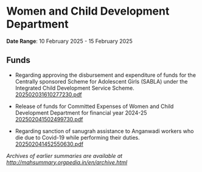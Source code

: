 # Women and Child Development Department

**Date Range**: 10 February 2025 - 15 February 2025


## Funds
- Regarding approving the disbursement and expenditure of funds for the Centrally sponsored Scheme for Adolescent Girls (SABLA) under the Integrated Child Development Service Scheme.\
  [202502031610277230.pdf](https://gr.maharashtra.gov.in/Site/Upload/Government%20Resolutions/English/202502031610277230.pdf)

- Release of funds for Committed Expenses of Women and Child Development   Department for financial year 2024-25\
  [202502041502499730.pdf](https://gr.maharashtra.gov.in/Site/Upload/Government%20Resolutions/English/202502041502499730.pdf)

- Regarding sanction of sanugrah assistance to Anganwadi workers who die due to Covid-19 while performing their duties.\
  [202502041452550630.pdf](https://gr.maharashtra.gov.in/Site/Upload/Government%20Resolutions/English/202502041452550630.pdf)


*Archives of earlier summaries are available at http://mahsummary.orgpedia.in/en/archive.html*